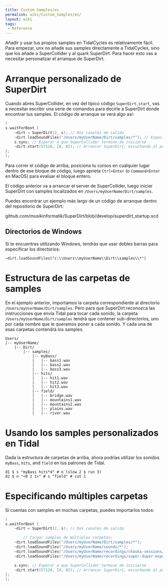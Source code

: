 ```yaml
---
title: Custom Samples/es
permalink: wiki/Custom_Samples/es/
layout: wiki
tags:
 - Reference
---
```


<languages/> Añadir y usar tus propios samples en TidalCycles es
relativamente fácil. Para empezar, unx no añade sus samples directamente
a TidalCycles, sino que los añade a SuperCollider y al quark SuperDirt.
Para hacer esto vas a necesitar personalizar el arranque de SuperDirt.

# Arranque personalizado de SuperDirt

Cuando abres SuperCollider, en vez del típico código `SuperDirt.start`,
vas a necesitar escribir una serie de comandos para decirle a SuperDirt
donde encontrar tus samples. El código de arranque se verá algo así:

``` c
(
s.waitForBoot {
    ~dirt = SuperDirt(2, s); // Dos canales de salida
    ~dirt.loadSoundFiles("/Users/myUserName/Dirt/samples/*"); // Especificar carpeta de samples a cargar
    s.sync; // Esperar a que SuperCollider termine de iniciarse
    ~dirt.start(57120, [0, 0]); // Arrancar SuperDirt, escuchando al puerto 57120, creando dos órbitas -Orbits- que envían audio al canal 0.
};
);
```

Para correr el código de arriba, posiciona tu cursos en cualquier lugar
dentro de ese bloque de código, luego aprieta `Ctrl+Enter` (o
`Command+Enter` en MacOS) para evaluar el bloque entero.

El código anterior va a arrancar el server de SuperCollider, luego
iniciar SuperDirt con samples localizados en
`/Users/myUserName/Dirt/samples`.

Puedes encontrar un ejemplo más largo de un código de arranque dentro
del repositorio de SuperDirt:

github.com/musikinformatik/SuperDirt/blob/develop/superdirt\_startup.scd

## Directorios de Windows

Si te encuentras utilizando Windows, tendrás que usar dobles barras para
especificar los directorios:

    ~dirt.loadSoundFiles("c:\\Users\\myUserName\\Dirt\\samples\\*")

# Estructura de las carpetas de samples

En el ejemplo anterior, importamos la carpeta correspondiente al
directorio `/Users/myUserName/Dirt/samples`. Pero para que SuperDirt
reconozca las instrucciones que envía Tidal para tocar cada sonido, la
carpeta `/Users/myUserName/Dirt/samples` tendrá que contener
sub-directorios, uno por cada nombre que le queramos poner a cada
sonido. Y cada una de esas carpetas contendrá los samples.

`Users/`  
`|-- myUserName/`  
`    |-- Dirt/`  
`        |-- samples/`  
`            |-- myBass/`  
`            |   |-- bass1.wav`  
`            |   |-- bass2.wav`  
`            |   |-- bass3.wav`  
`            |-- hits/`  
`            |   |-- hit1.wav`  
`            |   |-- hit2.wav`  
`            |   |-- hit3.wav`  
`            |-- field/`  
`            |   |-- bridge.wav`  
`            |   |-- mountains1.wav`  
`            |   |-- mountains2.wav`  
`            |   |-- plains.wav`  
`            |   |-- river.wav`

# Usando los samples personalizados en Tidal

Dada la estructura de carpetas de arriba, ahora podrías utilizar los
sonidos `myBass`, `hits`, and `field` en tus patrones de Tidal.

    d1 $ s "myBass hits*4" # n (slow 2 $ run 3)
    d2 $ n "<0 2 1>" # s "field" # cut 1

# Especificando múltiples carpetas

Si cuentas con samples en muchas carpetas, puedes importarlos todos:

``` c
(
s.waitForBoot {
    ~dirt = SuperDirt(2, s); // Dos canales de salida

        // Cargar samples de múltiples carpetas:
    ~dirt.loadSoundFiles("/Users/myUserName/Dirt/samples/*"); 
    ~dirt.loadSoundFiles("/Users/myUserName/sounds/*"); 
    ~dirt.loadSoundFiles("/Users/myUserName/recordings/chaska-sessions/*");
    ~dirt.loadSoundFiles("/Users/myUserName/recordings/super-duper-experiments/*"); 

    s.sync; // Esperar a que SuperCollider termine de iniciarse
    ~dirt.start(57120, [0, 0]); // Arrancar SuperDirt, escuchando al puerto 57120, creando dos órbitas -Orbits- que envían audio al canal 0.
};
);
```
